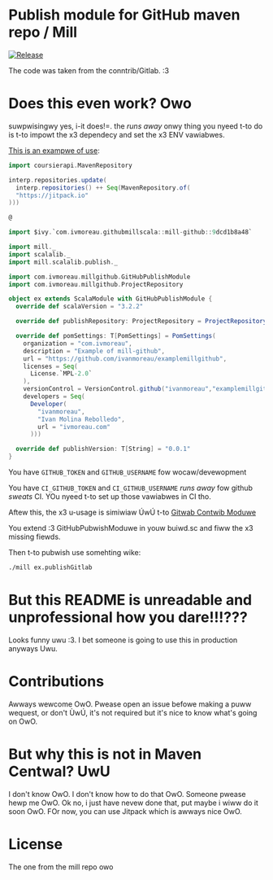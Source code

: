 # Publish module for GitHub maven repo / Mill

[![Release](https://jitpack.io/v/com.ivmoreau/githubmillscala.svg)](https://jitpack.io/#com.ivmoreau/githubmillscala)

The code was taken from the conntrib/Gitlab. :3

# Does this even work? Owo

suwpwisingwy yes, i-it does!=. the *runs away* onwy thing you nyeed t-to do is t-to impowt the x3 dependecy and set the x3 ENV vawiabwes.

[This is an exampwe of use](https://github.com/ivanmoreau/examplemillgithub):

```scala
import coursierapi.MavenRepository

interp.repositories.update(
  interp.repositories() ++ Seq(MavenRepository.of(
  "https://jitpack.io"
)))

@

import $ivy.`com.ivmoreau.githubmillscala::mill-github::9dcd1b8a48`

import mill._
import scalalib._
import mill.scalalib.publish._

import com.ivmoreau.millgithub.GitHubPublishModule
import com.ivmoreau.millgithub.ProjectRepository

object ex extends ScalaModule with GitHubPublishModule {
  override def scalaVersion = "3.2.2"

  override def publishRepository: ProjectRepository = ProjectRepository("ivanmoreau", "examplemillgithub")

  override def pomSettings: T[PomSettings] = PomSettings(
    organization = "com.ivmoreau",
    description = "Example of mill-github",
    url = "https://github.com/ivanmoreau/examplemillgithub",
    licenses = Seq(
      License.`MPL-2.0`
    ),
    versionControl = VersionControl.github("ivanmoreau","examplemillgithub"),
    developers = Seq(
      Developer(
        "ivanmoreau",
        "Ivan Molina Rebolledo",
        url = "ivmoreau.com"
      )))

  override def publishVersion: T[String] = "0.0.1"
}
```

You have `GITHUB_TOKEN` and `GITHUB_USERNAME` fow wocaw/devewopment

You have `CI_GITHUB_TOKEN` and `CI_GITHUB_USERNAME` *runs away* fow github *sweats* CI. YOu nyeed t-to set up those vawiabwes in CI tho.

Aftew this, the x3 u-usage is simiwiaw ÚwÚ t-to [Gitwab Contwib Moduwe](https://mill-build.com/mill/contrib/gitlab.html)

You extend :3 GitHubPubwishModuwe in youw buiwd.sc and fiww the x3 missing fiewds.

Then t-to pubwish use somehting wike:

```bash
./mill ex.publishGitlab
```

# But this README is unreadable and unprofessional how you dare!!!???

Looks funny uwu :3. I bet someone is going to use this in production anyways Uwu.

# Contributions

Awways wewcome OwO. Pwease open an issue befowe making a puww wequest, or don't ÙwÚ, it's
not required but it's nice to know what's going on OwO.

# But why this is not in Maven Centwal? UwU

I don't know OwO. I don't know how to do that OwO. Someone pwease hewp me OwO. Ok no, 
i just have nevew done that, put maybe i wiww do it soon OwO. FOr now, you can use
Jitpack which is awways nice OwO.

# License

The one from the mill repo owo
